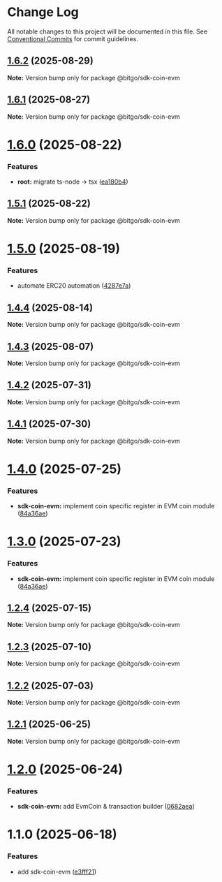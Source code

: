 # Change Log

All notable changes to this project will be documented in this file.
See [Conventional Commits](https://conventionalcommits.org) for commit guidelines.

## [1.6.2](https://github.com/BitGo/BitGoJS/compare/@bitgo/sdk-coin-evm@1.6.1...@bitgo/sdk-coin-evm@1.6.2) (2025-08-29)

**Note:** Version bump only for package @bitgo/sdk-coin-evm

## [1.6.1](https://github.com/BitGo/BitGoJS/compare/@bitgo/sdk-coin-evm@1.6.0...@bitgo/sdk-coin-evm@1.6.1) (2025-08-27)

**Note:** Version bump only for package @bitgo/sdk-coin-evm

# [1.6.0](https://github.com/BitGo/BitGoJS/compare/@bitgo/sdk-coin-evm@1.5.1...@bitgo/sdk-coin-evm@1.6.0) (2025-08-22)

### Features

- **root:** migrate ts-node -> tsx ([ea180b4](https://github.com/BitGo/BitGoJS/commit/ea180b43001d8e956196bc07b32798e3a7031eeb))

## [1.5.1](https://github.com/BitGo/BitGoJS/compare/@bitgo/sdk-coin-evm@1.5.0...@bitgo/sdk-coin-evm@1.5.1) (2025-08-22)

**Note:** Version bump only for package @bitgo/sdk-coin-evm

# [1.5.0](https://github.com/BitGo/BitGoJS/compare/@bitgo/sdk-coin-evm@1.4.4...@bitgo/sdk-coin-evm@1.5.0) (2025-08-19)

### Features

- automate ERC20 automation ([4287e7a](https://github.com/BitGo/BitGoJS/commit/4287e7a9739e0f908011a8ab6419d6468a1188a2))

## [1.4.4](https://github.com/BitGo/BitGoJS/compare/@bitgo/sdk-coin-evm@1.4.3...@bitgo/sdk-coin-evm@1.4.4) (2025-08-14)

**Note:** Version bump only for package @bitgo/sdk-coin-evm

## [1.4.3](https://github.com/BitGo/BitGoJS/compare/@bitgo/sdk-coin-evm@1.4.2...@bitgo/sdk-coin-evm@1.4.3) (2025-08-07)

**Note:** Version bump only for package @bitgo/sdk-coin-evm

## [1.4.2](https://github.com/BitGo/BitGoJS/compare/@bitgo/sdk-coin-evm@1.4.1...@bitgo/sdk-coin-evm@1.4.2) (2025-07-31)

**Note:** Version bump only for package @bitgo/sdk-coin-evm

## [1.4.1](https://github.com/BitGo/BitGoJS/compare/@bitgo/sdk-coin-evm@1.4.0...@bitgo/sdk-coin-evm@1.4.1) (2025-07-30)

**Note:** Version bump only for package @bitgo/sdk-coin-evm

# [1.4.0](https://github.com/BitGo/BitGoJS/compare/@bitgo/sdk-coin-evm@1.2.4...@bitgo/sdk-coin-evm@1.4.0) (2025-07-25)

### Features

- **sdk-coin-evm:** implement coin specific register in EVM coin module ([84a36ae](https://github.com/BitGo/BitGoJS/commit/84a36ae5dd028f07a629734cb1f2dddb9f36124e))

# [1.3.0](https://github.com/BitGo/BitGoJS/compare/@bitgo/sdk-coin-evm@1.2.4...@bitgo/sdk-coin-evm@1.3.0) (2025-07-23)

### Features

- **sdk-coin-evm:** implement coin specific register in EVM coin module ([84a36ae](https://github.com/BitGo/BitGoJS/commit/84a36ae5dd028f07a629734cb1f2dddb9f36124e))

## [1.2.4](https://github.com/BitGo/BitGoJS/compare/@bitgo/sdk-coin-evm@1.2.3...@bitgo/sdk-coin-evm@1.2.4) (2025-07-15)

**Note:** Version bump only for package @bitgo/sdk-coin-evm

## [1.2.3](https://github.com/BitGo/BitGoJS/compare/@bitgo/sdk-coin-evm@1.2.2...@bitgo/sdk-coin-evm@1.2.3) (2025-07-10)

**Note:** Version bump only for package @bitgo/sdk-coin-evm

## [1.2.2](https://github.com/BitGo/BitGoJS/compare/@bitgo/sdk-coin-evm@1.2.1...@bitgo/sdk-coin-evm@1.2.2) (2025-07-03)

**Note:** Version bump only for package @bitgo/sdk-coin-evm

## [1.2.1](https://github.com/BitGo/BitGoJS/compare/@bitgo/sdk-coin-evm@1.2.0...@bitgo/sdk-coin-evm@1.2.1) (2025-06-25)

**Note:** Version bump only for package @bitgo/sdk-coin-evm

# [1.2.0](https://github.com/BitGo/BitGoJS/compare/@bitgo/sdk-coin-evm@1.1.0...@bitgo/sdk-coin-evm@1.2.0) (2025-06-24)

### Features

- **sdk-coin-evm:** add EvmCoin & transaction builder ([0682aea](https://github.com/BitGo/BitGoJS/commit/0682aeadffded4847c8bf70aa52e9d0b9bbf113b))

# 1.1.0 (2025-06-18)

### Features

- add sdk-coin-evm ([e3fff21](https://github.com/BitGo/BitGoJS/commit/e3fff21b6108646588a019551a61e9f6770d2ab5))
